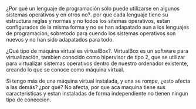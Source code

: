 ¿Por qué un lenguaje de programación sólo puede utilizarse en algunos sistemas operativos y en otros no?. 
por que cada lenguaje tiene su estructura reglas y normas y no todos los sitemas operativos, estan configurados de la misma forma y no se han adapatado aun a los lenguajes de programacion, sobretodo para cuendo los sistemas operativos son nuevos y no han sido adapatados para todo. 

¿Qué tipo de máquina virtual es virtualBox?.
VirtualBox es un software para virtualización, tambien conocido como hipervisor de tipo 2, que se utilizar para virtualizar sistemas operativos dentro de nuestro ordenador existente, creando lo que se conoce como máquina virtual. 

Si tengo más de una máquina virtual instalada, y una se rompe, ¿esto afecta a las demás? ¿por qué?
No afecta, por que aca maquina tiene sus caracteristicas y estan instaladas de forma independiente no tienen ningun tipo de coneccion. 


